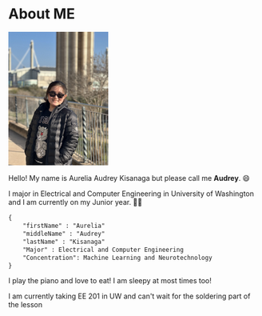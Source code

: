 # About ME

<img src="IMG_0712.jpeg" alt="profile picture" width="200" border-radius="50%"/>

Hello! My name is Aurelia Audrey Kisanaga but please call me **Audrey**. :smile:

I major in Electrical and Computer Engineering in University of Washington and I am currently on my Junior year. :ok_woman:

```
{
    "firstName" : "Aurelia"
    "middleName" : "Audrey"
    "lastName" : "Kisanaga"
    "Major" : Electrical and Computer Engineering 
    "Concentration": Machine Learning and Neurotechnology
}
```
I play the piano and love to eat! I am sleepy at most times too!

I am currently taking EE 201 in UW and can't wait for the soldering part of the lesson 

